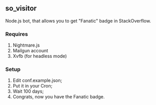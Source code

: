 ## so_visitor
Node.js bot, that allows you to get "Fanatic" badge in StackOverflow. 

### Requires
1. Nightmare.js
2. Mailgun account
3. Xvfb (for headless mode)

### Setup
1. Edit conf.example.json;
2. Put it in your Cron;
3. Wait 100 days;
4. Congrats, now you have the Fanatic badge. 
